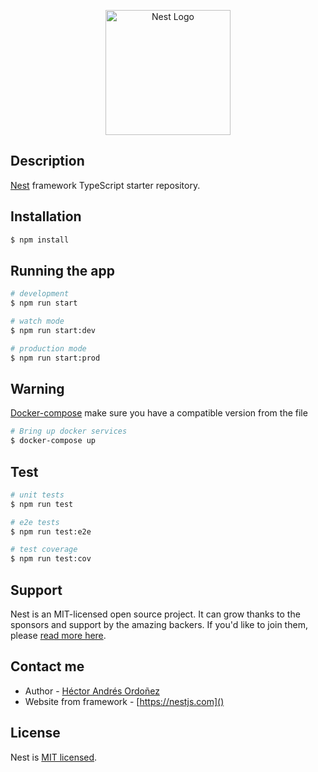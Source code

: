 <p align="center">
  <a href="http://nestjs.com/" target="blank"><img src="https://nestjs.com/img/logo-small.svg" width="200" alt="Nest Logo" /></a>
</p>

[circleci-image]: https://img.shields.io/circleci/build/github/nestjs/nest/master?token=abc123def456
[circleci-url]: https://circleci.com/gh/nestjs/nest

## Description

[Nest](https://github.com/nestjs/nest) framework TypeScript starter repository.

## Installation

```bash
$ npm install
```

## Running the app

```bash
# development
$ npm run start

# watch mode
$ npm run start:dev

# production mode
$ npm run start:prod
```

## Warning
[Docker-compose](https://docs.docker.com/compose/compose-file/compose-versioning/) make sure you have a compatible version from the file

```bash
# Bring up docker services
$ docker-compose up
```

## Test

```bash
# unit tests
$ npm run test

# e2e tests
$ npm run test:e2e

# test coverage
$ npm run test:cov
```

## Support

Nest is an MIT-licensed open source project. It can grow thanks to the sponsors and support by the amazing backers. If you'd like to join them, please [read more here](https://docs.nestjs.com/support).

## Contact me

- Author - [Héctor Andrés Ordoñez](https://www.linkedin.com/in/h%C3%A9ctor-andr%C3%A9s-ordo%C3%B1ez-/)
- Website from framework - [https://nestjs.com]()

## License

Nest is [MIT licensed](LICENSE).
